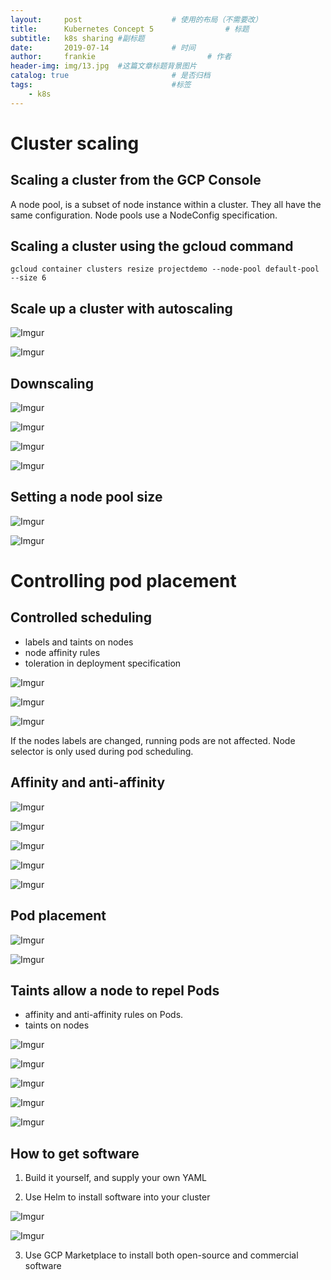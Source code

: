 ```yaml
---
layout:     post   				    # 使用的布局（不需要改）
title:      Kubernetes Concept 5				# 标题
subtitle:   k8s sharing #副标题
date:       2019-07-14				# 时间
author:     frankie 						# 作者
header-img: img/13.jpg 	#这篇文章标题背景图片
catalog: true 						# 是否归档
tags:								#标签
    - k8s
---
```


# Cluster scaling

## Scaling a cluster from the GCP Console

A node pool, is a subset of node instance within a cluster. They all have the same configuration. Node pools use a NodeConfig specification.

## Scaling a cluster using the gcloud command
```
gcloud container clusters resize projectdemo --node-pool default-pool --size 6
```
## Scale up a cluster with autoscaling

  ![Imgur](https://i.imgur.com/79VMVLl.png)

  ![Imgur](https://i.imgur.com/CCuy9Zk.png)

## Downscaling

  ![Imgur](https://i.imgur.com/pkc69um.png)

  ![Imgur](https://i.imgur.com/OUeXAZY.png)

  ![Imgur](https://i.imgur.com/K4mgzVs.png)

  ![Imgur](https://i.imgur.com/SQTHuot.png)


## Setting a node pool size

  ![Imgur](https://i.imgur.com/RlkWJMd.png)

  ![Imgur](https://i.imgur.com/UcXWpRv.png)


# Controlling pod placement

## Controlled scheduling

  * labels and taints on nodes
  * node affinity rules
  * toleration in deployment specification

  ![Imgur](https://i.imgur.com/afa1UTF.png)

  ![Imgur](https://i.imgur.com/RcjHSvv.png)

  ![Imgur](https://i.imgur.com/bk2ywYu.png)

  If the nodes labels are changed, running pods are not affected. Node selector is only used during pod scheduling.

## Affinity and anti-affinity

  ![Imgur](https://i.imgur.com/EYcqDJO.png)

  ![Imgur](https://i.imgur.com/dgl0TiI.png)

  ![Imgur](https://i.imgur.com/IZZrV4j.png)

  ![Imgur](https://i.imgur.com/jhzXofz.png)

  ![Imgur](https://i.imgur.com/EJrpivb.png)

## Pod placement

  ![Imgur](https://i.imgur.com/TkUCMem.png)

  ![Imgur](https://i.imgur.com/TE15mKm.png)

## Taints allow a node to repel Pods

  * affinity and anti-affinity rules on Pods.
  * taints on nodes

  ![Imgur](https://i.imgur.com/rxcq3Ip.png)

  ![Imgur](https://i.imgur.com/WMFK6Ta.png)

  ![Imgur](https://i.imgur.com/2ptqWER.png)

  ![Imgur](https://i.imgur.com/xUlDYPI.png)

  ![Imgur](https://i.imgur.com/7mjV1mM.png)

## How to get software

1. Build it yourself, and supply your own YAML

2. Use Helm to install software into your cluster

  ![Imgur](https://i.imgur.com/Q6LttZw.png)

  ![Imgur](https://i.imgur.com/vxdMybG.png)

3. Use GCP Marketplace to install both open-source and commercial software
